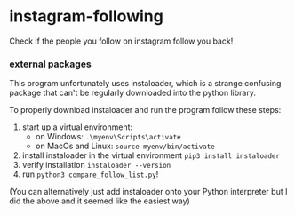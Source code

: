 # instagram-following
Check if the people you follow on instagram follow you back!

### external packages
This program unfortunately uses instaloader, which is a strange confusing package that can't be regularly downloaded into the python library.

To properly download instaloader and run the program follow these steps:
1. start up a virtual environment:
   * on Windows:         `.\myenv\Scripts\activate`
   * on MacOs and Linux: `source myenv/bin/activate`
2. install instaloader in the virtual environment `pip3 install instaloader`
3. verify installation `instaloader --version`
4. run `python3 compare_follow_list.py`!
   
(You can alternatively just add instaloader onto your Python interpreter but I did the above and it seemed like the easiest way)
